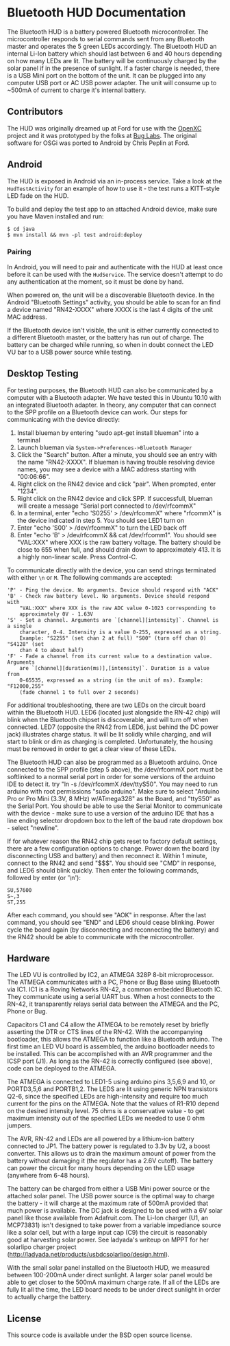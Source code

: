 # Bluetooth HUD Documentation

The Bluetooth HUD is a battery powered Bluetooth microcontroller. The
microcontroller responds to serial commands sent from any Bluetooth master and
operates the 5 green LEDs accordingly. The Bluetooth HUD an internal Li-Ion
battery which should last between 6 and 40 hours depending on how many LEDs are
lit. The battery will be continuously charged by the solar panel if in the
presence of sunlight. If a faster charge is needed, there is a USB Mini port on
the bottom of the unit. It can be plugged into any computer USB port or AC USB
power adapter. The unit will consume up to ~500mA of current to charge it's
internal battery.

## Contributors

The HUD was originally dreamed up at Ford for use with the [OpenXC][openxc]
project and it was prototyped by the folks at [Bug Labs][buglabs]. The original
software for OSGi was ported to Android by Chris Peplin at Ford.

[openxc]: http://openxcplatform.com
[buglabs]: http://www.buglabs.net/

## Android

The HUD is exposed in Android via an in-process service. Take a look at the
`HudTestActivity` for an example of how to use it - the test runs a KITT-style
LED fade on the HUD.

To build and deploy the test app to an attached Android device, make sure you
have Maven installed and run:

    $ cd java
    $ mvn install && mvn -pl test android:deploy

### Pairing

In Android, you will need to pair and authenticate with the HUD at least once
before it can be used with the `HudService`. The service doesn't attempt to do
any authentication at the moment, so it must be done by hand.

When powered on, the unit will be a discoverable Bluetooth device. In the
Android "Bluetooth Settings" activity, you should be able to scan for an find a
device named "RN42-XXXX" where XXXX is the last 4 digits of the unit MAC
address.

If the Bluetooth device isn't visible, the unit is either currently connected to
a different Bluetooth master, or the battery has run out of charge. The battery
can be charged while running, so when in doubt connect the LED VU bar to a USB
power source while testing.

## Desktop Testing

For testing purposes, the Bluetooth HUD can also be communicated by a computer with
a Bluetooth adapter. We have tested this in Ubuntu 10.10 with an integrated
Bluetooth adapter. In theory, any computer that can connect to the SPP profile
on a Bluetooth device can work. Our steps for communicating with the device
directly:

1. Install blueman by entering "sudo apt-get install blueman" into a terminal
2. Launch blueman via `System->Preferences->Bluetooth Manager`
3. Click the "Search" button. After a minute, you should see an entry with the
   name "RN42-XXXX". If blueman is having trouble resolving device names, you
   may see a device with a MAC address starting with "00:06:66".
4. Right click on the RN42 device and click "pair". When prompted, enter
   "1234".
5. Right click on the RN42 device and click SPP. If successfull, blueman will
   create a message "Serial port connected to /dev/rfcommX"
6. In a terminal, enter "echo 'S0255' > /dev/rfcommX" where "rfcommX" is the
   device indicated in step 5. You should see LED1 turn on
7. Enter "echo 'S00' > /dev/rfcommX" to turn the LED back off
8. Enter "echo 'B' > /dev/rfcommX && cat /dev/rfcomm1". You should see
   "VAL:XXX" where XXX is the raw battery voltage. The battery should be close
   to 655 when full, and should drain down to approximately 413. It is a
   highly non-linear scale. Press Control-C.

To communicate directly with the device, you can send strings terminated with
either `\n` or `M`. The following commands are accepted:

```
'P' - Ping the device. No arguments. Device should respond with "ACK"
'B' - Check raw battery level. No arguments. Device should respond with
    "VAL:XXX" where XXX is the raw ADC value 0-1023 corresponding to
    approximately 0V - 1.63V
'S' - Set a channel. Arguments are `[channel][intensity]`. Channel is a single
    character, 0-4. Intensity is a value 0-255, expressed as a string.
    Example: "S2255" (set chan 2 at full) "S00" (turn off chan 0)  "S4128" (set
    chan 4 to about half)
'F' - Fade a channel from its current value to a destination value. Arguments
    are `[channel][duration(ms)],[intensity]`. Duration is a value from
    0-65535, expressed as a string (in the unit of ms). Example: "F12000,255"
    (fade channel 1 to full over 2 seconds)
```

For additional troubleshooting, there are two LEDs on the circuit board within
the Bluetooth HUD. LED6 (located just alongside the RN-42 chip) will blink when
the Bluetooth chipset is discoverable, and will turn off when connected. LED7
(opposite the RN42 from LED6, just behind the DC power jack) illustrates charge
status. It will be lit solidly while charging, and will start to blink or dim
as charging is completed. Unfortunately, the housing must be removed in order
to get a clear view of these LEDs.

The Bluetooth HUD can also be programmed as a Bluetooth arduino. Once
connected to the SPP profile (step 5 above), the /dev/rfcommX port must be
softlinked to a normal serial port in order for some versions of the arduino IDE
to detect it. try "ln -s /dev/rfcommX /dev/ttyS50". You may need to run
arduino with root permissions "sudo arduino". Make sure to select "Arduino Pro
or Pro Mini (3.3V, 8 MHz) w/ATmega328" as the Board, and "ttyS50" as the Serial
Port. You should be able to use the Serial Monitor to communicate with the
device - make sure to use a version of the arduino IDE that has a line ending
selector dropdown box to the left of the baud rate dropdown box - select
"newline".

If for whatever reason the RN42 chip gets reset to factory default settings,
there are a few configuration options to change. Power down the board (by
disconnecting USB and battery) and then reconnect it. Within 1 minute, connect
to the RN42 and send "$$$". You should see "CMD" in response, and LED6 should
blink quickly. Then enter the following commands, followed by enter (or '\n'):

    SU,57600
    S~,3
    ST,255

After each command, you should see "AOK" in response. After the last command,
you should see "END" and LED6 should cease blinking. Power cycle the board
again (by disconnecting and reconnecting the battery) and the RN42 should be
able to communicate with the microcontroller.

## Hardware

The LED VU is controlled by IC2, an ATMEGA 328P 8-bit microprocessor. The
ATMEGA communicates with a PC, Phone or Bug Base using Bluetooth via IC1. IC1
is a Roving Networks RN-42, a common embedded Bluetooth IC. They communicate
using a serial UART bus. When a host connects to the RN-42, it transparently
relays serial data between the ATMEGA and the PC, Phone or Bug.

Capacitors C1 and C4 allow the ATMEGA to be remotely reset by briefly asserting
the DTR or CTS lines of the RN-42. With the accompanying bootloader, this
allows the ATMEGA to function like a Bluetooth arduino. The first time an LED
VU board is assembled, the arduino bootloader needs to be installed. This can
be accomplished with an AVR programmer and the ICSP port (J1). As long as the
RN-42 is correctly configured (see above), code can be deployed to the ATMEGA.

The ATMEGA is connected to LED1-5 using arduino pins 3,5,6,9 and 10, or
PORTD3,5,6 and PORTB1,2. The LEDS are lit using generic NPN transistors Q2-6,
since the specified LEDs are high-intensity and require too much current for the
pins on the ATMEGA. Note that the values of R1-R10 depend on the desired
intensity level. 75 ohms is a conservative value - to get maximum intensity out
of the specified LEDs we needed to use 0 ohm jumpers.

The AVR, RN-42 and LEDs are all powered by a lithium-ion battery connected to
JP1. The battery power is regulated to 3.3v by U2, a boost converter. This
allows us to drain the maximum amount of power from the battery without damaging
it (the regulator has a 2.6V cutoff). The battery can power the circuit for
many hours depending on the LED usage (anywhere from 6-48 hours).

The battery can be charged from either a USB Mini power source or the attached
solar panel. The USB power source is the optimal way to charge the battery - it
will charge at the maximum rate of 500mA provided that much power is available.
The DC jack is designed to be used with a 6V solar panel like those available
from Adafruit.com. The Li-Ion charger (U1, an MCP73831) isn't designed to take
power from a variable impediance source like a solar cell, but with a large
input cap (C9) the circuit is reasonably good at harvesting solar power. See
ladyada's writeup on MPPT for her solarlipo charger project
(http://ladyada.net/products/usbdcsolarlipo/design.html).

With the small solar panel installed on the Bluetooth HUD, we measured between
100-200mA under direct sunlight. A larger solar panel would be able to get
closer to the 500mA maximum charge rate. If all of the LEDs are fully lit all
the time, the LED board needs to be under direct sunlight in order to actually
charge the battery.

## License

This source code is available under the BSD open source license.
